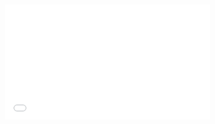 <p id="video">
<object width="560" height="315"><param name="movie" value="//www.youtube.com/v/DcyEnweqmP8?hl=en_US&amp;version=3"></param><param name="allowFullScreen" value="true"></param><param name="allowscriptaccess" value="always"></param><embed src="//www.youtube.com/v/DcyEnweqmP8?hl=en_US&amp;version=3" type="application/x-shockwave-flash" width="560" height="315" allowscriptaccess="always" allowfullscreen="true"></embed></object>
</p>
